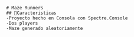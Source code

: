     # Maze Runners
    ## 🚀Caracteristicas
    -Proyecto hecho en Consola con Spectre.Console
    -Dos players
    -Maze generado aleatoriamente